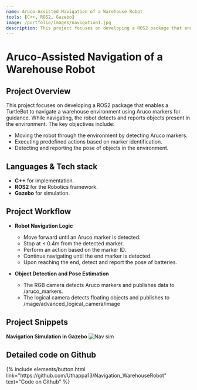 ```yaml
---
name: Aruco-Assisted Navigation of a Warehouse Robot
tools: [C++, ROS2, Gazebo]
image: /portfolio/images/navigation1.jpg
description: This project focuses on developing a ROS2 package that enables a robot to navigate a warehouse environment.
---
```


# Aruco-Assisted Navigation of a Warehouse Robot

## Project Overview

This project focuses on developing a ROS2 package that enables a TurtleBot to navigate a warehouse environment using Aruco markers for guidance. While navigating, the robot detects and reports objects present in the environment. The key objectives include:
- Moving the robot through the environment by detecting Aruco markers.
- Executing predefined actions based on marker identification.
- Detecting and reporting the pose of objects in the environment.

## Languages & Tech stack

- **C++** for implementation.
- **ROS2** for the Robotics framework.
- **Gazebo** for simulation.


## Project Workflow

- **Robot Navigation Logic**
    - Move forward until an Aruco marker is detected.
    - Stop at ≤ 0.4m from the detected marker.
    - Perform an action based on the marker ID.
    - Continue navigating until the end marker is detected.
    - Upon reaching the end, detect and report the pose of batteries.

- **Object Detection and Pose Estimation**
    - The RGB camera detects Aruco markers and publishes data to /aruco_markers.
    - The logical camera detects floating objects and publishes to /mage/advanced_logical_camera/image


## Project Snippets

 <!-- **Path Visualization in Matplotlib** -->
<!-- ![Vibration Data](/portfolio/images/bearing_project2.png) -->

 **Navigation Simulation in Gazebo**
![Nav sim](/portfolio/images/nav1.png)


## Detailed code on Github

<div class="left">
{% include elements/button.html link="https://github.com/Uthappa13/Navigation_WarehouseRobot" text="Code on Github" %}
</div>
